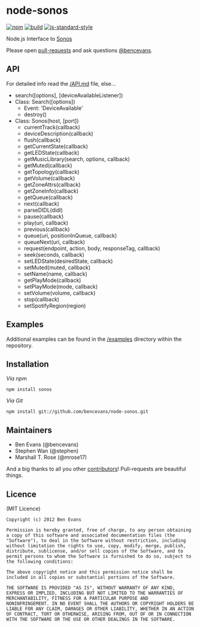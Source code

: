 # node-sonos

[![npm](http://img.shields.io/npm/v/sonos.svg?style=flat-square)](https://www.npmjs.org/package/sonos)
[![build](http://img.shields.io/travis/bencevans/node-sonos/master.svg?style=flat-square)](https://travis-ci.org/bencevans/node-sonos)
[![js-standard-style](https://img.shields.io/badge/code%20style-standard-brightgreen.svg?style=flat-square)](https://github.com/feross/standard)

Node.js Interface to [Sonos](http://sonos.com)

Please open [pull-requests](https://github.com/bencevans/node-sonos) and ask questions [@bencevans](https://twitter.com/bencevans).

## API

For detailed info read the [/API.md](https://github.com/bencevans/node-sonos/blob/master/API.md) file, else…

* search([options], [deviceAvailableListener])
* Class: Search([options])
  * Event: 'DeviceAvailable'
  * destroy()
* Class: Sonos(host, [port])
  * currentTrack(callback)
  * deviceDescription(callback)
  * flush(callback)
  * getCurrentState(callback)
  * getLEDState(callback)
  * getMusicLibrary(search, options, callback)
  * getMuted(callback)
  * getTopology(callback)
  * getVolume(callback)
  * getZoneAttrs(callback)
  * getZoneInfo(callback)
  * getQueue(callback)
  * next(callback)
  * parseDIDL(didl)
  * pause(callback)
  * play(uri, callback)
  * previous(callback)
  * queue(uri, positionInQueue, callback)
  * queueNext(uri, callback)
  * request(endpoint, action, body, responseTag, callback)
  * seek(seconds, callback)
  * setLEDState(desiredState, callback)
  * setMuted(muted, callback)
  * setName(name, callback)
  * getPlayMode(callback)
  * setPlayMode(mode, callback)
  * setVolume(volume, callback)
  * stop(callback)
  * setSpotifyRegion(region)

## Examples

Additional examples can be found in the [/examples](https://github.com/bencevans/node-sonos/tree/master/examples) directory within the repository.

## Installation

*Via npm*

    npm install sonos

*Via Git*

    npm install git://github.com/bencevans/node-sonos.git

## Maintainers

* Ben Evans (@bencevans)
* Stephen Wan (@stephen)
* Marshall T. Rose (@mrose17)

And a big thanks to all you other [contributors](https://github.com/bencevans/node-sonos/graphs/contributors)! Pull-requests are beautiful things.

## Licence

(MIT Licence)

    Copyright (c) 2012 Ben Evans

    Permission is hereby granted, free of charge, to any person obtaining
    a copy of this software and associated documentation files (the
    "Software"), to deal in the Software without restriction, including
    without limitation the rights to use, copy, modify, merge, publish,
    distribute, sublicense, and/or sell copies of the Software, and to
    permit persons to whom the Software is furnished to do so, subject to
    the following conditions:

    The above copyright notice and this permission notice shall be
    included in all copies or substantial portions of the Software.

    THE SOFTWARE IS PROVIDED "AS IS", WITHOUT WARRANTY OF ANY KIND,
    EXPRESS OR IMPLIED, INCLUDING BUT NOT LIMITED TO THE WARRANTIES OF
    MERCHANTABILITY, FITNESS FOR A PARTICULAR PURPOSE AND
    NONINFRINGEMENT. IN NO EVENT SHALL THE AUTHORS OR COPYRIGHT HOLDERS BE
    LIABLE FOR ANY CLAIM, DAMAGES OR OTHER LIABILITY, WHETHER IN AN ACTION
    OF CONTRACT, TORT OR OTHERWISE, ARISING FROM, OUT OF OR IN CONNECTION
    WITH THE SOFTWARE OR THE USE OR OTHER DEALINGS IN THE SOFTWARE.
